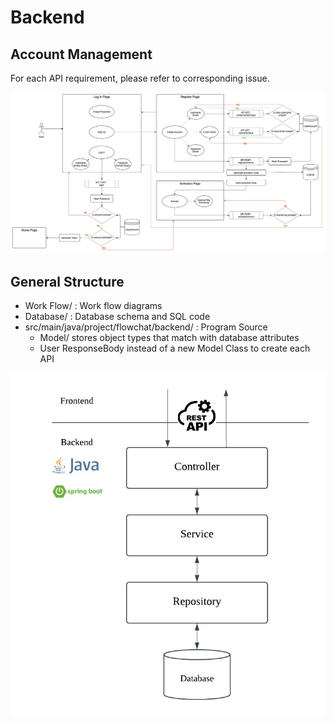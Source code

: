 # Backend

## Account Management
For each API requirement, please refer to corresponding issue.

![Account Management](https://github.com/FrogwinX/CSCI3100_Project/blob/backend/Work%20Flow/Account.png)


## General Structure
- Work Flow/ : Work flow diagrams
- Database/ : Database schema and SQL code
- src/main/java/project/flowchat/backend/ : Program Source
  - Model/ stores object types that match with database attributes
  - User ResponseBody instead of a new Model Class to create each API

![Project Structure](https://github.com/FrogwinX/CSCI3100_Project/blob/backend/Work%20Flow/Backend_Structure.png)
